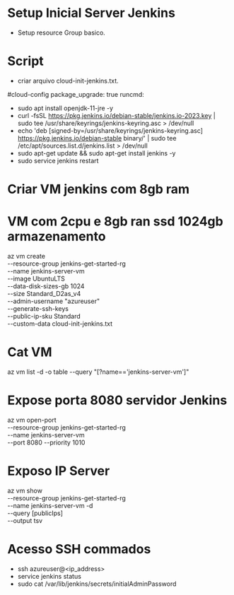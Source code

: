 # Setup Inicial Server Jenkins

- Setup resource Group basico.

# Script 

- criar arquivo cloud-init-jenkins.txt.

#cloud-config
package_upgrade: true
runcmd:
  - sudo apt install openjdk-11-jre -y
  - curl -fsSL https://pkg.jenkins.io/debian-stable/jenkins.io-2023.key | sudo tee /usr/share/keyrings/jenkins-keyring.asc > /dev/null
  -  echo 'deb [signed-by=/usr/share/keyrings/jenkins-keyring.asc] https://pkg.jenkins.io/debian-stable binary/' | sudo tee /etc/apt/sources.list.d/jenkins.list > /dev/null
  - sudo apt-get update && sudo apt-get install jenkins -y
  - sudo service jenkins restart


 # Criar VM jenkins com 8gb ram

# VM com 2cpu e 8gb ran  ssd 1024gb armazenamento
az vm create \
--resource-group jenkins-get-started-rg \
--name jenkins-server-vm \
--image UbuntuLTS \
--data-disk-sizes-gb 1024 \
--size Standard_D2as_v4 \
--admin-username "azureuser" \
--generate-ssh-keys \
--public-ip-sku Standard \
--custom-data cloud-init-jenkins.txt


# Cat VM 

az vm list -d -o table --query "[?name=='jenkins-server-vm']"


# Expose porta 8080 servidor Jenkins

az vm open-port \
--resource-group jenkins-get-started-rg \
--name jenkins-server-vm  \
--port 8080 --priority 1010

# Exposo IP Server

az vm show \
--resource-group jenkins-get-started-rg \
--name jenkins-server-vm -d \
--query [publicIps] \
--output tsv

# Acesso SSH commados

- ssh azureuser@<ip_address>
- service jenkins status
- sudo cat /var/lib/jenkins/secrets/initialAdminPassword
